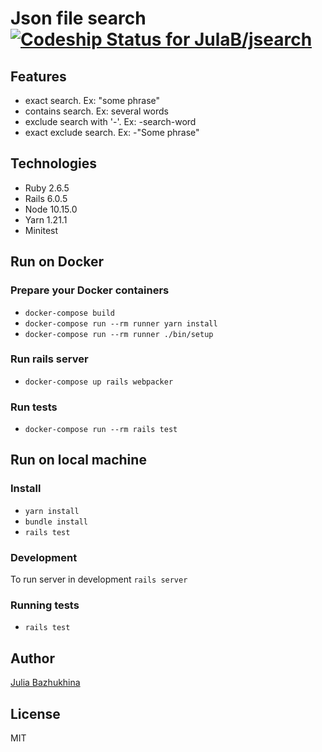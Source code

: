 # Json file search &nbsp;&nbsp;&nbsp;&nbsp;[![Codeship Status for JulaB/jsearch](https://app.codeship.com/projects/48232120-2908-0137-97f3-6a22c15cbb13/status?branch=master)](https://app.codeship.com/projects/330918)

## Features
* exact search. Ex: "some phrase"
* contains search. Ex: several words
* exclude search with '-'. Ex: -search-word
* exact exclude search. Ex: -"Some phrase"

## Technologies
* Ruby 2.6.5
* Rails 6.0.5
* Node 10.15.0
* Yarn 1.21.1
* Minitest

## Run on Docker
### Prepare your Docker containers
* `docker-compose build`
* `docker-compose run --rm runner yarn install`
* `docker-compose run --rm runner ./bin/setup`

### Run rails server
* `docker-compose up rails webpacker`

### Run tests
* `docker-compose run --rm rails test`

## Run on local machine
### Install
* `yarn install`
* `bundle install`
* `rails test`

### Development
To run server in development `rails server`

### Running tests
* `rails test`

## Author
[Julia Bazhukhina](https://github.com/JulaB)

## License
MIT
